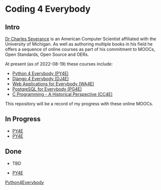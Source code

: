 # Coding 4 Everybody

## Intro

[Dr Charles Severance](https://www.dr-chuck.com/) is an American Computer Scientist affiliated with the University of Michigan. As well as authoring multiple books in his field he offers a sequence of online courses as part of his commitment to MOOCs, Open Standards, Open Source and OERs.

At present (as of 2022-08-19) these courses include:

- [Python 4 Everybody (PY4E)](https://www.py4e.com/)
- [Django 4 Everybody (DJ4E)](https://www.dj4e.com/)
- [Web Applications for Everybody (WA4E)](https://www.wa4e.com/)
- [PostgreSQL for Everybody (PG4E)](https://www.pg4e.com/)
- [C Programming - A Historical Perspective (CC4E)](https://www.cc4e.com/)

This repository will be a record of my progress with these online MOOCs.

## In Progress

- [PY4E](Python4Everybody/README.md)
- [PY4E](Python4Everybody/)
## Done

- TBD

- <a class="js-navigation-open Link--primary" title="Python4Everybody" data-pjax="#repo-content-pjax-container" data-turbo-frame="repo-content-turbo-frame" href="Python4Everybody/">PY4E</a>

<div role="rowheader" class="flex-auto min-width-0 col-md-2 mr-3">
<span class="css-truncate css-truncate-target d-block width-fit">
<a class="js-navigation-open Link--primary" title="Python4Everybody" data-pjax="#repo-content-pjax-container" data-turbo-frame="repo-content-turbo-frame" href="https://github.com/the-coding-anthropoid/Coding4Everybody/tree/master/Python4Everybody/README.md">Python4Everybody</a>
</span>
</div>